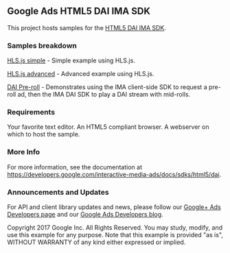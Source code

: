## Google Ads HTML5 DAI IMA SDK

This project hosts samples for the [HTML5 DAI IMA SDK](https://developers.google.com/interactive-media-ads/docs/sdks/html5/dai).

### Samples breakdown
  [HLS.js simple](https://github.com/googleads/googleads-ima-html5-dai/tree/master/hls_js/simple) - Simple example using HLS.js.

  [HLS.js advanced](https://github.com/googleads/googleads-ima-html5-dai/tree/master/hls_js/advanced) - Advanced example using HLS.js.

  [DAI Pre-roll](https://github.com/googleads/googleads-ima-html5-dai/tree/master/dai_preroll) - Demonstrates using the IMA client-side SDK to request a pre-roll ad, then the IMA DAI SDK to play a DAI stream with mid-rolls.

### Requirements
  Your favorite text editor.
  An HTML5 compliant browser.
  A webserver on which to host the sample.

### More Info
For more information, see the documentation at https://developers.google.com/interactive-media-ads/docs/sdks/html5/dai.

### Announcements and Updates
For API and client library updates and news, please follow our [Google+ Ads Developers page](https://plus.google.com/+GoogleAdsDevelopers/posts) and our [Google Ads Developers blog](http://googleadsdeveloper.blogspot.com/).

Copyright 2017 Google Inc. All Rights Reserved.
You may study, modify, and use this example for any purpose.
Note that this example is provided "as is", WITHOUT WARRANTY of any kind either expressed or implied.
